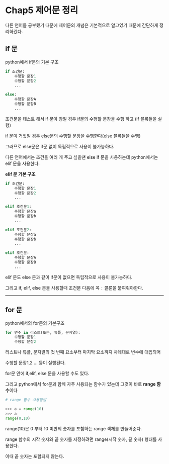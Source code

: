 # Chap5 **제어문 정리**

다른 언어들 공부했기 때문에 제어문의 개념은 기본적으로 알고있기 때문에 간단하게 정리하겠다.

## **if 문**

python에서 if문의 기본 구조

```python
if 조건문:
	수행할 문장1
	수행할 문장2
	...

else:
	수행할 문장A
	수행할 문장B
	...
```

조건문을 테스트 해서 if 문이 참일 경우 if문의 수행할 문장을 수행 하고 (if 블록들을 실행)

if 문이 거짓일 경우 else문의 수행할 문장을 수행한다(else 블록들을 수행)

그러므로 else문은 if문 없이 독립적으로 사용이 불가능하다.

다른 언어에서는 조건을 여러 개 주고 싶을땐 else if 문을 사용하는데 python에서는 elif 문을 사용한다.

**elif 문 기본 구조**

```python
if 조건문:
	수행할 문장1
	수행할 문장2
	...

elif 조건문1:
	수행할 문장a
	수행할 문장b
	...

elif 조건문2:
	수행할 문장a
	수행할 문장b
	...

elif 조건문:
	수행할 문장A
	수행할 문장B
	...
```

 

elif 문도 else 문과 같이 if문이 없으면 독립적으로 사용이 불가능하다.

그리고 if, elif, else 문을 사용할때 조건문 다음에 꼭 `:` 콜론을 붙여줘야한다.

---

## **for 문**

python에서의 for문의 기본구조

```python
for 변수 in 리스트(또는, 튜플, 문자열):
	수행할 문장1
	수행할 문장2
```

리스트나 튜플, 문자열의 첫 번째 요소부터 마지막 요소까지 차례대로 변수에 대입되어 

수행할 문장1,2 … 등이 실행된다.

for문 안에 if,elif, else 문을 사용할 수도 있다.

그리고 python에서  for문과 함께 자주 사용되는 함수가 있는데 그것이 바로 **range 함수**이다

```python
# range 함수 사용방법

>>> a = range(10)
>>> a
range(0,10)
```

range(10)은 0 부터 10 미만의 숫자를 포함하는 range 객체를 만들어준다.

range 함수의 시작 숫자와 끝 숫자를 지정하려면 range(시작 숫자, 끝 숫자) 형태를 사용한다.

이때 끝 숫자는 포함되지 않는다.